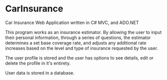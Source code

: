 # CarInsurance
Car Insurance Web Application written in C# MVC, and ADO.NET

This program works as an insurance estimator.
By allowing the user to input their personal information,
through a series of questions, the estimator determines 
a set base coverage rate, and adjusts any additional
rate increases based on the level and type of insurance
requested by the user.

The user profile is stored and the user has options to see details, 
edit or delete the profile in it's entirety.

User data is stored in a database.
